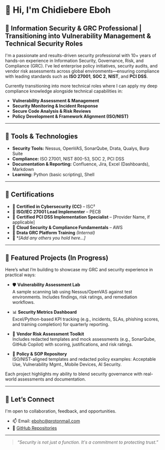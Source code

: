 # 👋 Hi, I'm Chidiebere Eboh

## 🔐 Information Security & GRC Professional | Transitioning into Vulnerability Management & Technical Security Roles

I'm a passionate and results-driven security professional with 10+ years of hands-on experience in Information Security, Governance, Risk, and Compliance (GRC). I’ve led enterprise policy initiatives, security audits, and vendor risk assessments across global environments—ensuring compliance with leading standards such as **ISO 27001**, **SOC 2**, **NIST**, and **PCI DSS**.

Currently transitioning into more technical roles where I can apply my deep compliance knowledge alongside technical capabilities in:

- **Vulnerability Assessment & Management**
- **Security Monitoring & Incident Response**
- **Secure Code Analysis & Risk Reviews**
- **Policy Development & Framework Alignment (ISO/NIST)**

---

## 🧰 Tools & Technologies

- **Security Tools:** Nessus, OpenVAS, SonarQube, Drata, Qualys, Burp Suite  
- **Compliance:** ISO 27001, NIST 800-53, SOC 2, PCI DSS  
- **Documentation & Reporting:** Confluence, Jira, Excel (Dashboards), Markdown  
- **Learning:** Python (basic scripting), Shell

---

## 📜 Certifications

- 📌 **Certified in Cybersecurity (CC)** – ISC²  
- 📌 **ISO/IEC 27001 Lead Implementer** – PECB  
- 📌 **Certified PCI DSS Implementation Specialist** – [Provider Name, if applicable]  
- 📌 **Cloud Security & Compliance Fundamentals** – AWS  
- 📌 **Drata GRC Platform Training** *(Internal)*  
- 📌 **[Add any others you hold here...]*

---

## 📌 Featured Projects (In Progress)

Here’s what I’m building to showcase my GRC and security experience in practical ways:

- 🛡️ **Vulnerability Assessment Lab**  
  A sample scanning lab using Nessus/OpenVAS against test environments. Includes findings, risk ratings, and remediation workflows.

- 📊 **Security Metrics Dashboard**  
  Excel/Python-based KPI tracking (e.g., incidents, SLAs, phishing scores, and training completion) for quarterly reporting.

- 🧾 **Vendor Risk Assessment Toolkit**  
  Includes redacted templates and mock assessments (e.g., SonarQube, GitHub Copilot) with scoring, justifications, and risk ratings.

- 📝 **Policy & SOP Repository**  
  ISO/NIST-aligned templates and redacted policy examples: Acceptable Use, Vulnerability Mgmt., Mobile Devices, AI Security.

Each project highlights my ability to blend security governance with real-world assessments and documentation.

---

## 🤝 Let’s Connect

I'm open to collaboration, feedback, and opportunities.

- 📫 Email: ebohc@protonmail.com  
- 📂 [GitHub Repositories](https://github.com/ebohc?tab=repositories)

---

> _“Security is not just a function. It's a commitment to protecting trust.”_
